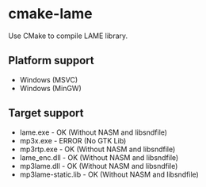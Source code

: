 ﻿# cmake-lame
Use CMake to compile LAME library.

## Platform support
- Windows (MSVC)
- Windows (MinGW)

## Target support
- lame.exe - OK (Without NASM and libsndfile)
- mp3x.exe - ERROR (No GTK Lib)
- mp3rtp.exe - OK (Without NASM and libsndfile)
- lame_enc.dll - OK (Without NASM and libsndfile)
- mp3lame.dll - OK (Without NASM and libsndfile)
- mp3lame-static.lib - OK (Without NASM and libsndfile)
